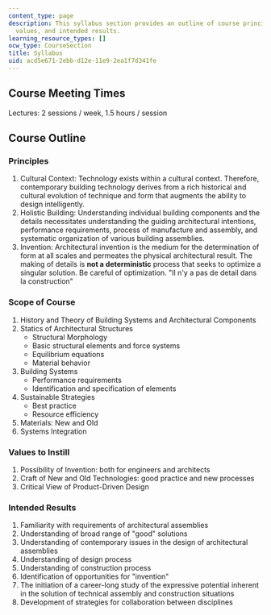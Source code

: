 ```yaml
---
content_type: page
description: This syllabus section provides an outline of course principles, scope,
  values, and intended results.
learning_resource_types: []
ocw_type: CourseSection
title: Syllabus
uid: acd5e671-2ebb-d12e-11e9-2ea1f7d341fe
---
```


Course Meeting Times
--------------------

Lectures: 2 sessions / week, 1.5 hours / session

Course Outline
--------------

### Principles

1.  Cultural Context: Technology exists within a cultural context. Therefore, contemporary building technology derives from a rich historical and cultural evolution of technique and form that augments the ability to design intelligently.
2.  Holistic Building: Understanding individual building components and the details necessitates understanding the guiding architectural intentions, performance requirements, process of manufacture and assembly, and systematic organization of various building assemblies.
3.  Invention: Architectural invention is the medium for the determination of form at all scales and permeates the physical architectural result. The making of details is **not a deterministic** process that seeks to optimize a singular solution. Be careful of optimization. "Il n'y a pas de detail dans la construction"

### Scope of Course

1.  History and Theory of Building Systems and Architectural Components
2.  Statics of Architectural Structures
    *   Structural Morphology
    *   Basic structural elements and force systems
    *   Equilibrium equations
    *   Material behavior
3.  Building Systems
    *   Performance requirements
    *   Identification and specification of elements
4.  Sustainable Strategies
    *   Best practice
    *   Resource efficiency
5.  Materials: New and Old
6.  Systems Integration

### Values to Instill

1.  Possibility of Invention: both for engineers and architects
2.  Craft of New and Old Technologies: good practice and new processes
3.  Critical View of Product-Driven Design

### Intended Results

1.  Familiarity with requirements of architectural assemblies
2.  Understanding of broad range of "good" solutions
3.  Understanding of contemporary issues in the design of architectural assemblies
4.  Understanding of design process
5.  Understanding of construction process
6.  Identification of opportunities for "invention"
7.  The initiation of a career-long study of the expressive potential inherent in the solution of technical assembly and construction situations
8.  Development of strategies for collaboration between disciplines